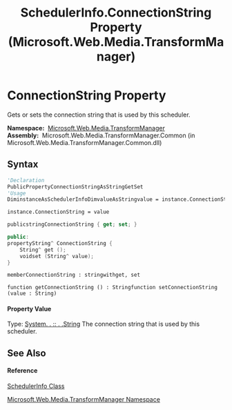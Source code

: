 ﻿---
title: SchedulerInfo.ConnectionString Property  (Microsoft.Web.Media.TransformManager)
TOCTitle: ConnectionString Property
ms:assetid: P:Microsoft.Web.Media.TransformManager.SchedulerInfo.ConnectionString
ms:mtpsurl: https://msdn.microsoft.com/en-us/library/microsoft.web.media.transformmanager.schedulerinfo.connectionstring(v=VS.90)
ms:contentKeyID: 35520838
ms.date: 06/14/2012
mtps_version: v=VS.90
f1_keywords:
- Microsoft.Web.Media.TransformManager.SchedulerInfo.set_ConnectionString
- Microsoft.Web.Media.TransformManager.SchedulerInfo.ConnectionString
- Microsoft.Web.Media.TransformManager.SchedulerInfo.get_ConnectionString
dev_langs:
- CSharp
- JScript
- VB
- FSharp
- c++
api_location:
- Microsoft.Web.Media.TransformManager.Common.dll
api_name:
- Microsoft.Web.Media.TransformManager.SchedulerInfo.ConnectionString
- Microsoft.Web.Media.TransformManager.SchedulerInfo.get_ConnectionString
- Microsoft.Web.Media.TransformManager.SchedulerInfo.set_ConnectionString
api_type:
- Managed
topic_type:
- apiref
- kbSyntax
product_family_name: VS
ROBOTS: INDEX,FOLLOW
---

# ConnectionString Property

Gets or sets the connection string that is used by this scheduler.

**Namespace:**  [Microsoft.Web.Media.TransformManager](microsoft-web-media-transformmanager-namespace.md)  
**Assembly:**  Microsoft.Web.Media.TransformManager.Common (in Microsoft.Web.Media.TransformManager.Common.dll)

## Syntax

``` vb
'Declaration
PublicPropertyConnectionStringAsStringGetSet
'Usage
DiminstanceAsSchedulerInfoDimvalueAsStringvalue = instance.ConnectionString

instance.ConnectionString = value
```

``` csharp
publicstringConnectionString { get; set; }
```

``` c++
public:
propertyString^ ConnectionString {
    String^ get ();
    voidset (String^ value);
}
```

``` fsharp
memberConnectionString : stringwithget, set
```

``` jscript
function getConnectionString () : Stringfunction setConnectionString (value : String)
```

#### Property Value

Type: [System. . :: . .String](https://msdn.microsoft.com/en-us/library/s1wwdcbf\(v=vs.90\))  
The connection string that is used by this scheduler.  

## See Also

#### Reference

[SchedulerInfo Class](schedulerinfo-class-microsoft-web-media-transformmanager.md)

[Microsoft.Web.Media.TransformManager Namespace](microsoft-web-media-transformmanager-namespace.md)

